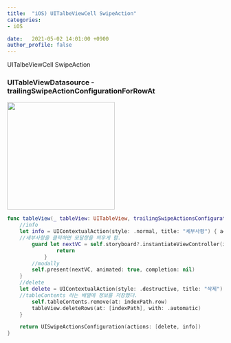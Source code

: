 ```yaml
---
title:  "iOS) UITalbeViewCell SwipeAction"
categories:
- iOS

date:   2021-05-02 14:01:00 +0900
author_profile: false
---
```

UITalbeViewCell SwipeAction

### UITableViewDatasource - trailingSwipeActionConfigurationForRowAt

<img src = "https://user-images.githubusercontent.com/69136340/116802652-629aa480-ab4f-11eb-8fe8-d1f51c9424ff.png" width="250">

```swift
func tableView(_ tableView: UITableView, trailingSwipeActionsConfigurationForRowAt indexPath: IndexPath) -> UISwipeActionsConfiguration? {
    //info
    let info = UIContextualAction(style: .normal, title: "세부사항") { action, view, completion in
    //세부사항을 클릭하면 모달창을 띄우게 함.
        guard let nextVC = self.storyboard?.instantiateViewController(identifier: DetailReminderVC.identifier) as? DetailReminderVC else {
                return
            }
        //modally
        self.present(nextVC, animated: true, completion: nil)
    }
    //delete 
    let delete = UIContextualAction(style: .destructive, title: "삭제") { action, view, completion in
    //tableContents 라는 배열에 정보를 저장했다.
        self.tableContents.remove(at: indexPath.row)
        tableView.deleteRows(at: [indexPath], with: .automatic)
    }

    return UISwipeActionsConfiguration(actions: [delete, info])
}
```
